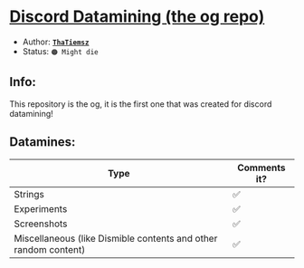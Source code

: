 # [Discord Datamining (the og repo)](https://github.com/discord-datamining/discord-datamining) 

- Author: [**``ThaTiemsz``**](https://github.com/ThaTiemsz)
- Status: `🟠 Might die`

## Info: 
This repository is the og, it is the first one that was created for discord datamining!

## Datamines:

| Type | Comments it? |
-------|---------------
Strings | ✅
Experiments | ✅
Screenshots | ✅
Miscellaneous (like Dismible contents and other random content) | ✅